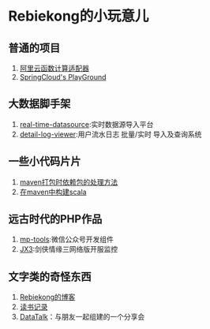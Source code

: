 # Rebiekong的小玩意儿

## 普通的项目

1. [阿里云函数计算适配器](https://github.com/alifc-wp)
2. [SpringCloud's PlayGround](https://github.com/spring-cloud-fast-learning)

## 大数据脚手架

1. [real-time-datasource](https://rebiekong.github.io/real-time-datasource):实时数据源导入平台
2. [detail-log-viewer](https://rebiekong.github.io/detail-log-viewer):用户流水日志 批量/实时 导入及查询系统

## 一些小代码片片
1. [maven打包时依赖包的处理方法](https://gist.github.com/RebieKong/9ef087decd93a2ab0cb048fdf952f740)
2. [在maven中构建scala](https://gist.github.com/RebieKong/bbe8a3f4cfd9ef1bec3de68ac4205339)

## 远古时代的PHP作品
1. [mp-tools](https://github.com/RebieKong/mp-tools):微信公众号开发组件
2. [JX3](https://github.com/RebieKong/JX3):剑侠情缘三网络版开服监控 

## 文字类的奇怪东西
1. [Rebiekong的博客](https://blog.rebiekong.com)
2. [读书记录](https://rebiekong.github.io/KeepReading)
3. [DataTalk](https://data-talk.rebiekong.com)：与朋友一起组建的一个分享会
